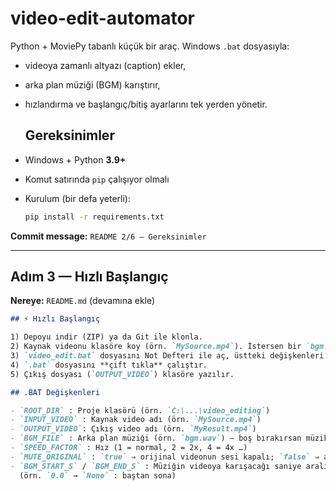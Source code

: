 # video-edit-automator

Python + MoviePy tabanlı küçük bir araç. Windows `.bat` dosyasıyla:
- videoya zamanlı altyazı (caption) ekler,
- arka plan müziği (BGM) karıştırır,
- hızlandırma ve başlangıç/bitiş ayarlarını tek yerden yönetir.

  ## Gereksinimler

- Windows + Python **3.9+**
- Komut satırında `pip` çalışıyor olmalı
- Kurulum (bir defa yeterli):
  ```bash
  pip install -r requirements.txt

**Commit message:** `README 2/6 – Gereksinimler`

---

## Adım 3 — Hızlı Başlangıç
**Nereye:** `README.md` (devamına ekle)

```markdown
## ⚡ Hızlı Başlangıç

1) Depoyu indir (ZIP) ya da Git ile klonla.  
2) Kaynak videonu klasöre koy (örn. `MySource.mp4`). İstersen bir `bgm.wav` dosyası ekle.  
3) `video_edit.bat` dosyasını Not Defteri ile aç, üstteki değişkenleri düzenle (aşağıda anlatılıyor).  
4) `.bat` dosyasını **çift tıkla** çalıştır.  
5) Çıkış dosyası (`OUTPUT_VIDEO`) klasöre yazılır.

## .BAT Değişkenleri

- `ROOT_DIR` : Proje klasörü (örn. `C:\...\video_editing`)
- `INPUT_VIDEO` : Kaynak video adı (örn. `MySource.mp4`)
- `OUTPUT_VIDEO`: Çıkış video adı (örn. `MyResult.mp4`)
- `BGM_FILE` : Arka plan müziği (örn. `bgm.wav`) – boş bırakırsan müzik eklenmez
- `SPEED_FACTOR` : Hız (1 = normal, 2 = 2x, 4 = 4x …)
- `MUTE_ORIGINAL` : `true` ⇒ orijinal videonun sesi kapalı; `false` ⇒ açık
- `BGM_START_S` / `BGM_END_S` : Müziğin videoya karışacağı saniye aralığı  
  (örn. `0.0` → `None` : baştan sona)




